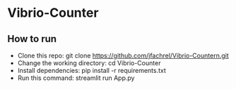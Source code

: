 # Vibrio-Counter

## How to run
- Clone this repo: git clone https://github.com/jfachrel/Vibrio-Countern.git
- Change the working directory: cd Vibrio-Counter
- Install dependencies: pip install -r requirements.txt
- Run this command: streamlit run App.py

